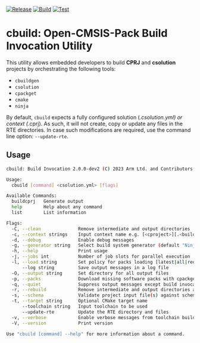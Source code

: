 [![Release](https://github.com/Open-CMSIS-Pack/cbuild/actions/workflows/release.yml/badge.svg)](https://github.com/Open-CMSIS-Pack/cbuild/actions/workflows/release.yml)
[![Build](https://github.com/Open-CMSIS-Pack/cbuild/actions/workflows/build.yml/badge.svg)](https://github.com/Open-CMSIS-Pack/cbuild/actions/workflows/build.yml)
[![Test](https://github.com/Open-CMSIS-Pack/cbuild/actions/workflows/test.yml/badge.svg)](https://github.com/Open-CMSIS-Pack/cbuild/actions/workflows/test.yml)

# cbuild: Open-CMSIS-Pack Build Invocation Utility

This utility allows embedded developers to build **CPRJ** and **csolution** projects by orchestrating the following tools:

- `cbuildgen`
- `csolution`
- `cpackget`
- `cmake`
- `ninja`

By default, `cbuild` expects a fully configured solution (*.csolution.yml) or context (*.cprj). As such, it will not create, copy or update any files in the RTE directories. In case such modifications are required, use the command line option: `--update-rte`.

## Usage

```bash
cbuild: Build Invocation 2.0.0-dev2 (C) 2023 Arm Ltd. and Contributors

Usage:
  cbuild [command] <csolution.yml> [flags]

Available Commands:
  buildcprj   Generate output
  help        Help about any command
  list        List information

Flags:
  -C, --clean              Remove intermediate and output directories
  -c, --context strings    Input context name e.g. [<cproject>][.<build-type>][+<target-type>]
  -d, --debug              Enable debug messages
  -g, --generator string   Select build system generator (default "Ninja")
  -h, --help               Print usage
  -j, --jobs int           Number of job slots for parallel execution
  -l, --load string        Set policy for packs loading [latest|all|required]
      --log string         Save output messages in a log file
  -O, --output string      Set directory for all output files
  -p, --packs              Download missing software packs with cpackget
  -q, --quiet              Suppress output messages except build invocations
  -r, --rebuild            Remove intermediate and output directories and rebuild
  -s, --schema             Validate project input file(s) against schema
  -t, --target string      Optional CMake target name
      --toolchain string   Input toolchain to be used
      --update-rte         Update the RTE directory and files
  -v, --verbose            Enable verbose messages from toolchain builds
  -V, --version            Print version

Use "cbuild [command] --help" for more information about a command.
```
